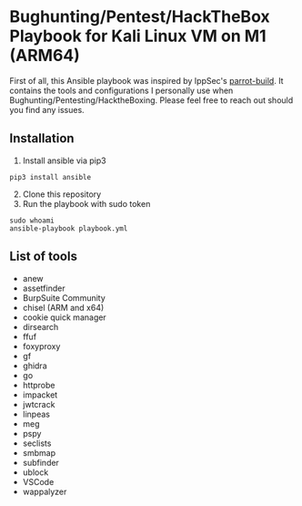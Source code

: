 # Bughunting/Pentest/HackTheBox Playbook for Kali Linux VM on M1 (ARM64)
First of all, this Ansible playbook was inspired by IppSec's  <a href="https://github.com/IppSec/parrot-build">parrot-build</a>.
It contains the tools and configurations I personally use when Bughunting/Pentesting/HacktheBoxing.
Please feel free to reach out should you find any issues.

## Installation
1. Install ansible via pip3
```
pip3 install ansible
```

2. Clone this repository
3. Run the playbook with sudo token
```
sudo whoami
ansible-playbook playbook.yml
```

## List of tools
- anew
- assetfinder
- BurpSuite Community
- chisel (ARM and x64) 
- cookie quick manager
- dirsearch
- ffuf  
- foxyproxy
- gf 
- ghidra
- go  
- httprobe 
- impacket
- jwtcrack
- linpeas
- meg 
- pspy
- seclists
- smbmap
- subfinder 
- ublock  
- VSCode
- wappalyzer
